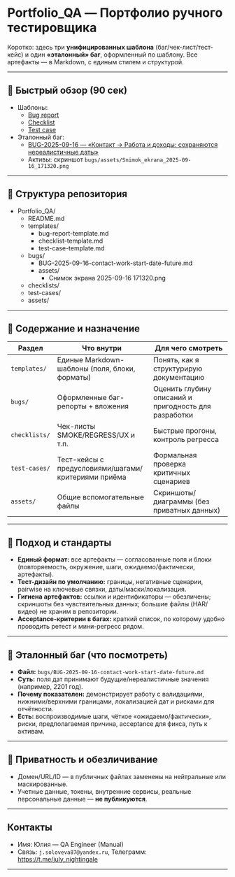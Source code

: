 # Portfolio_QA — Портфолио ручного тестировщика

Коротко: здесь три **унифицированных шаблона** (баг/чек-лист/тест-кейс) и один **«эталонный» баг**, оформленный по шаблону. Все артефакты — в Markdown, с единым стилем и структурой.

---

## 🔎 Быстрый обзор (90 сек)

- Шаблоны:
  - [Bug report](templates/bug-report-template.md)
  - [Checklist](templates/checklist-template.md)
  - [Test case](templates/test-case-template.md)
- Эталонный баг:
  - [BUG-2025-09-16 — «Контакт → Работа и доходы: сохраняются нереалистичные даты»](bugs/BUG-2025-09-16-contact-work-start-date-future.md)
  - Активы: скриншот `bugs/assets/Snimok_ekrana_2025-09-16_171320.png`

---

## 📁 Структура репозитория

- Portfolio_QA/
  - README.md
  - templates/
    - bug-report-template.md
    - checklist-template.md
    - test-case-template.md
  - bugs/
    - BUG-2025-09-16-contact-work-start-date-future.md
    - assets/
      - Снимок экрана 2025-09-16 171320.png
  - checklists/
  - test-cases/
  - assets/

---

## 🧩 Содержание и назначение

| Раздел | Что внутри | Для чего смотреть |
|---|---|---|
| `templates/` | Единые Markdown-шаблоны (поля, блоки, форматы) | Понять, как я структурирую документацию |
| `bugs/` | Оформленные баг-репорты + вложения | Оценить глубину описаний и пригодность для разработки |
| `checklists/` | Чек-листы SMOKE/REGRESS/UX и т.п. | Быстрые прогоны, контроль регресса |
| `test-cases/` | Тест-кейсы с предусловиями/шагами/критериями приёма | Формальная проверка критичных сценариев |
| `assets/` | Общие вспомогательные файлы | Скриншоты/диаграммы (без приватных данных) |

---

## 🧠 Подход и стандарты

- **Единый формат:** все артефакты — согласованные поля и блоки (повторяемость, окружение, шаги, ожидаемо/фактически, артефакты).
- **Тест-дизайн по умолчанию:** границы, негативные сценарии, pairwise на ключевые связки, даты/маски/локализация.
- **Гигиена артефактов:** ссылки и идентификаторы — обезличены; скриншоты без чувствительных данных; большие файлы (HAR/видео) не храним в репозитории.
- **Acceptance-критерии в багах:** краткий список, по которому удобно проводить ретест и мини-регресс рядом.

---

## 🧪 Эталонный баг (что посмотреть)

- **Файл:** `bugs/BUG-2025-09-16-contact-work-start-date-future.md`  
- **Суть:** поля дат принимают будущие/нереалистичные значения (например, 2201 год).  
- **Почему показателен:** демонстрирует работу с валидациями, нижними/верхними границами, локализацией дат и рисками для отчётности.  
- **Есть:** воспроизводимые шаги, чёткое «ожидаемо/фактически», риски, предполагаемая причина, acceptance для фикса, путь к активам.

---

## 🔐 Приватность и обезличивание

- Домен/URL/ID — в публичных файлах заменены на нейтральные или маскированные.
- Учетные данные, токены, внутренние сервисы, реальные персональные данные — **не публикуются**.

---

## Контакты

- Имя: Юлия — QA Engineer (Manual)  
- Связь: `j.soloveva87@yandex.ru`, Телеграмм: https://t.me/july_nightingale

---
